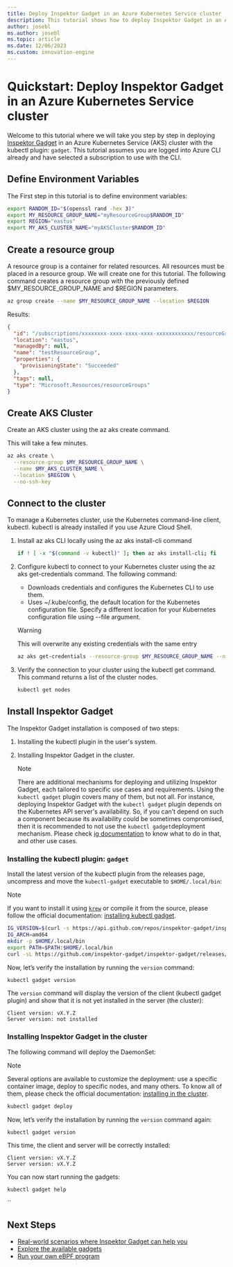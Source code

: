 ```yaml
---
title: Deploy Inspektor Gadget in an Azure Kubernetes Service cluster
description: This tutorial shows how to deploy Inspektor Gadget in an AKS cluster
author: josebl
ms.author: josebl
ms.topic: article
ms.date: 12/06/2023
ms.custom: innovation-engine
---
```


# Quickstart: Deploy Inspektor Gadget in an Azure Kubernetes Service cluster

Welcome to this tutorial where we will take you step by step in deploying [Inspektor Gadget](https://www.inspektor-gadget.io/) in an Azure Kubernetes Service (AKS) cluster with the kubectl plugin: `gadget`. This tutorial assumes you are logged into Azure CLI already and have selected a subscription to use with the CLI.

## Define Environment Variables

The First step in this tutorial is to define environment variables:

```bash
export RANDOM_ID="$(openssl rand -hex 3)"
export MY_RESOURCE_GROUP_NAME="myResourceGroup$RANDOM_ID"
export REGION="eastus"
export MY_AKS_CLUSTER_NAME="myAKSCluster$RANDOM_ID"
```

## Create a resource group

A resource group is a container for related resources. All resources must be placed in a resource group. We will create one for this tutorial. The following command creates a resource group with the previously defined $MY_RESOURCE_GROUP_NAME and $REGION parameters.

```bash
az group create --name $MY_RESOURCE_GROUP_NAME --location $REGION
```

Results:

<!-- expected_similarity=0.3 -->
```JSON
{
  "id": "/subscriptions/xxxxxxxx-xxxx-xxxx-xxxx-xxxxxxxxxxxx/resourceGroups/myResourceGroup210",
  "location": "eastus",
  "managedBy": null,
  "name": "testResourceGroup",
  "properties": {
    "provisioningState": "Succeeded"
  },
  "tags": null,
  "type": "Microsoft.Resources/resourceGroups"
}
```

## Create AKS Cluster

Create an AKS cluster using the az aks create command.

This will take a few minutes.

```bash
az aks create \
  --resource-group $MY_RESOURCE_GROUP_NAME \
  --name $MY_AKS_CLUSTER_NAME \
  --location $REGION \
  --no-ssh-key
```

## Connect to the cluster

To manage a Kubernetes cluster, use the Kubernetes command-line client, kubectl. kubectl is already installed if you use Azure Cloud Shell.

1. Install az aks CLI locally using the az aks install-cli command

    ```bash
    if ! [ -x "$(command -v kubectl)" ]; then az aks install-cli; fi
    ```

2. Configure kubectl to connect to your Kubernetes cluster using the az aks get-credentials command. The following command:
    - Downloads credentials and configures the Kubernetes CLI to use them.
    - Uses ~/.kube/config, the default location for the Kubernetes configuration file. Specify a different location for your Kubernetes configuration file using --file argument.

    > [!WARNING]
    > This will overwrite any existing credentials with the same entry

    ```bash
    az aks get-credentials --resource-group $MY_RESOURCE_GROUP_NAME --name $MY_AKS_CLUSTER_NAME --overwrite-existing
    ```

3. Verify the connection to your cluster using the kubectl get command. This command returns a list of the cluster nodes.

    ```bash
    kubectl get nodes
    ```

## Install Inspektor Gadget

The Inspektor Gadget installation is composed of two steps:

1. Installing the kubectl plugin in the user's system.
2. Installing Inspektor Gadget in the cluster.

    > [!NOTE]
    > There are additional mechanisms for deploying and utilizing Inspektor Gadget, each tailored to specific use cases and requirements. Using the `kubectl gadget` plugin covers many of them, but not all. For instance, deploying Inspektor Gadget with the `kubectl gadget` plugin depends on the Kubernetes API server's availability. So, if you can’t depend on such a component because its availability could be sometimes compromised, then it is recommended to not use the `kubectl gadget`deployment mechanism. Please check [ig documentation](https://github.com/inspektor-gadget/inspektor-gadget/blob/main/docs/ig.md) to know what to do in that, and other use cases.

### Installing the kubectl plugin: `gadget`

Install the latest version of the kubectl plugin from the releases page, uncompress and move the `kubectl-gadget` executable to `$HOME/.local/bin`:

> [!NOTE]
> If you want to install it using [`krew`](https://sigs.k8s.io/krew) or compile it from the source, please follow the official documentation: [installing kubectl gadget](https://github.com/inspektor-gadget/inspektor-gadget/blob/main/docs/install.md#installing-kubectl-gadget).

```bash
IG_VERSION=$(curl -s https://api.github.com/repos/inspektor-gadget/inspektor-gadget/releases/latest | jq -r .tag_name)
IG_ARCH=amd64
mkdir -p $HOME/.local/bin
export PATH=$PATH:$HOME/.local/bin
curl -sL https://github.com/inspektor-gadget/inspektor-gadget/releases/download/${IG_VERSION}/kubectl-gadget-linux-${IG_ARCH}-${IG_VERSION}.tar.gz  | tar -C $HOME/.local/bin -xzf - kubectl-gadget
```

Now, let’s verify the installation by running the `version` command:

```bash
kubectl gadget version
```

The `version` command will display the version of the client (kubectl gadget plugin) and show that it is not yet installed in the server (the cluster):

<!--expected_similarity="(?m)^Client version: v\d+\.\d+\.\d+$\n^Server version: not installed$"-->
```text
Client version: vX.Y.Z
Server version: not installed
```

### Installing Inspektor Gadget in the cluster

The following command will deploy the DaemonSet:

> [!NOTE]
> Several options are available to customize the deployment: use a specific container image, deploy to specific nodes, and many others. To know all of them, please check the official documentation: [installing in the cluster](https://github.com/inspektor-gadget/inspektor-gadget/blob/main/docs/install.md#installing-in-the-cluster).

```bash
kubectl gadget deploy
```

Now, let’s verify the installation by running the `version` command again:

```bash
kubectl gadget version
```

This time, the client and server will be correctly installed:

<!--expected_similarity="(?m)^Client version: v\d+\.\d+\.\d+$\n^Server version: v\d+\.\d+\.\d+$"-->
```text
Client version: vX.Y.Z
Server version: vX.Y.Z
```

You can now start running the gadgets:

```bash
kubectl gadget help
```

<!--
## Clean Up

### Undeploy Inspektor Gadget

```bash
kubectl gadget undeploy
```

### Clean up Azure resources

When no longer needed, you can use `az group delete` to remove the resource group, cluster, and all related resources as follows. The `--no-wait` parameter returns control to the prompt without waiting for the operation to complete. The `--yes` parameter confirms that you wish to delete the resources without an additional prompt to do so.

```bash
az group delete --name $MY_RESOURCE_GROUP_NAME --no-wait --yes
```
-->

``

## Next Steps
- [Real-world scenarios where Inspektor Gadget can help you](https://go.microsoft.com/fwlink/p/?linkid=2260402#use-cases)
- [Explore the available gadgets](https://go.microsoft.com/fwlink/p/?linkid=2260070)
- [Run your own eBPF program](https://go.microsoft.com/fwlink/p/?linkid=2259865)
